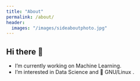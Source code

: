 ```yaml
---
title: "About"
permalink: /about/
header: 
  images: "/images/sideaboutphoto.jpg"
---
```


## Hi there 👋

- I’m currently working on Machine Learning.
- I’m interested in Data Science and :penguin: GNU/Linux .
